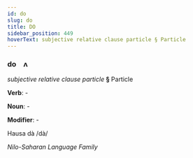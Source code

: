 ```yaml
---
id: do
slug: do
title: DO
sidebar_position: 449
hoverText: subjective relative clause particle § Particle
---
```


### do&emsp;<span kind="abugida">ʌ</span>

*subjective relative clause particle* **§** Particle

**Verb**: -

**Noun**: -

**Modifier**: -

Hausa dà /dà/

*Nilo-Saharan Language Family*